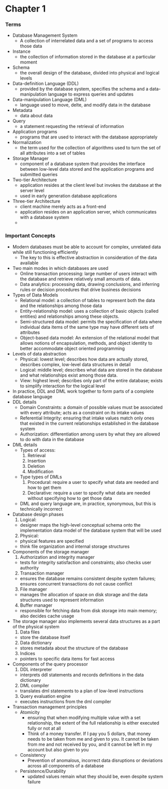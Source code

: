 # Chapter 1


### Terms
- Database Management System
  - A collection of interrelated data and a set of programs to access those data
- Instance
  - the collection of information stored in the database at a particular moment
- Schema
  - the overall design of the database, divided into physical and logical levels
- Data-definition Language (DDL) 
  - provided by the database system, specifies the schema and a data-manipulation language to express queries and updates
- Data-manipulation Language (DML) 
  - language used to move, delte, and modify data in the database
- Metadata 
  - data about data
- Query
  - a statement requesting the retrieval of information
- Application programs
  - programs that are used to interact with the database appropriately
- Normalization
  - the term used for the collection of algorithms used to turn the set of all attributes into a set of tables
- Storage Manager
  - component of a database system that provides the interface between low-level data stored and the application programs and submitted queries
- Two-tier Architecture
  - application resides at the client level but invokes the database at the server level
  - used in early generation database applications
- Three-tier Architecture
  - client machine merely acts as a front-end
  - application resides on an application server, which communicates with a database system
  - 


### Important Concepts
- Modern databases must be able to account for complex, unrelated data while still functioning efficiently
  - The key to this is effective abstraction in consideration of the data available
- Two main modes in which databases are used
  - Online transaction processing: large number of users interact with the database and retrieve relatively small amounts of data. 
  - Data analytics: processing data, drawing conclusions, and inferring rules or decision procedures that drive business decisions
- Types of Data Models
  - Relational model: a collection of tables to represent both the data and the relationships among those data
  - Entity-relationship model: uses a collection of basic objects (called entities) and relationships among these objects.
  - Semi-structured data model: permits the specification of data where individual data items of the same type may have different sets of attributes
  - Object-based data model: An extension of the relational model that allows notions of encapsulation, methods, and object identity to better accommodate object oriented programming
- Levels of data abstraction
  - Physical: lowest level; describes how data are actually stored, describes complex, low-level data structures in detail
  - Logical: middle level;  describes what data are stored in the database and what relationships exist among those data.
  - View: highest level; describes only part of the entire database; exists to simplify interaction for the logical level
- In practice, DDL and DML work together to form parts of a complete database language
- DDL details
  - Domain Constraints: a domain of possible values must be associated with every attribute; acts as a constraint on its intake values
  - Referential Integrity: ensuring that intake values match only ones that existed in the current relationships established in the database system
  - Authorization: differentiation among users by what they are allowed to do with data in the database
- DML details
  - Types of access:
    1. Retrieval
    2. Insertion
    3. Deletion
    4. Modification
  - Type types of DMLs
    1. Procedural: require a user to specify what data are needed and how to get them
    2. Declarative: require a user to specify what data are needed without specifying how to get those data
  - DML and query language are, in practice, synonymous, but this is technically incorrect
- Database design phases
  1. Logical:
    - designer maps the high-level conceptual schema onto the implementation data model of the database system that will be used
  2. Physical:
    - physical features are specified
    - think file organization and internal storage structures
- Components of the storage manager
  1. Authorization and integrity manager
    - tests for integrity satisfaction and constraints; also checks user authority
  2. Transaction manager
    - ensures the database remains consistent despite system failures; ensures concurrent transactions do not cause conflict
  3. File manager
    - manages the allocation of space on disk storage and the data structures used to represent information
  4. Buffer manager
    - responsible for fetching data from disk storage into main memory; also decides cache usage
- The storage manager also implements several data structures as a part of the physical system
  1. Data files
    - store the database itself
  2. Data dictionary
    - stores metadata about the structure of the database
  3. Indices
    - pointers to specific data items for fast access
- Components of the query processor
  1. DDL interpreter
    - interprets ddl statements and records definitions in the data dictionary
  2. DML compiler
    - translates dml statements to a plan of low-level instructions
  3. Query evaluation engine
    - executes instructions from the dml compiler
- Transaction management principles
  - Atomicity
    - ensuring that when modifying multiple value with a set relationship, the extent of the full relationship is either executed fully or not at all
    - Think of a money transfer. If I pay you 5 dollars, that money needs to be taken from me and given to you. It cannot be taken from me and not received by you, and it cannot be left in my account but also given to you
  - Consistency
    - Prevention of anomalous, incorrect data disruptions or deviations across all components of a database
  - Persistence/Durability
    - updated values remain what they should be, even despite system failure
